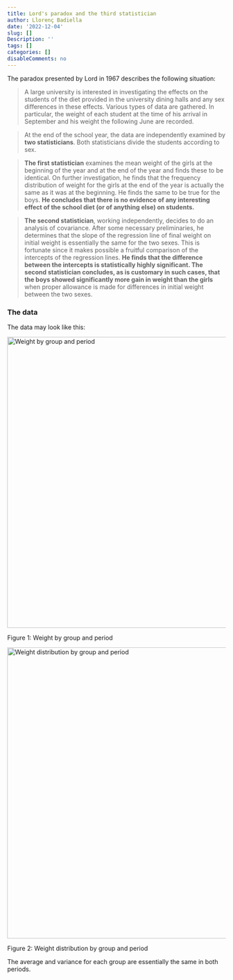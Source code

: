 ```yaml
---
title: Lord's paradox and the third statistician
author: Llorenç Badiella
date: '2022-12-04'
slug: []
Description: ''
tags: []
categories: []
disableComments: no
---
```




The paradox presented by Lord in 1967 describes the following situation:

> A large university is interested in investigating the effects on the students of the diet provided in the university dining halls and any sex differences in these effects. Various types of data are gathered. In particular, the weight of each student at the time of his arrival in September and his weight the following June are recorded. 

> At the end of the school year, the data are independently examined by **two statisticians**. Both statisticians divide the students according to sex.

> **The first statistician** examines the mean weight of the girls at the beginning of the year and at the end of the year and finds these to be identical. On further investigation, he finds that the frequency distribution of weight for the girls at the end of the year is actually the same as it was at the beginning. He finds the same to be true for the boys.  **He concludes that there is no evidence of any interesting effect of the school diet (or of anything else) on students.** 

> **The second statistician**, working independently, decides to do an analysis of covariance. After some necessary preliminaries, he determines that the slope of the regression line of final weight on initial weight is essentially the same for the two sexes. This is fortunate since it makes possible a fruitful comparison of the intercepts of the regression lines. **He finds that the difference between the intercepts is statistically highly significant. The second statistician concludes, as is customary in such cases, that the boys showed significantly more gain in weight than the girls** when proper allowance is made for differences in initial weight between the two sexes. 

### The data

The data may look like this:



<div class="figure">
<img src="{{< blogdown/postref >}}index.en_files/figure-html/f1-1.png" alt="Weight by group and period" width="672" />
<p class="caption">Figure 1: Weight by group and period</p>
</div>


<div class="figure">
<img src="{{< blogdown/postref >}}index.en_files/figure-html/f2-1.png" alt="Weight distribution by group and period" width="672" />
<p class="caption">Figure 2: Weight distribution by group and period</p>
</div>

The average and variance for each group are essentially the same in both periods.

